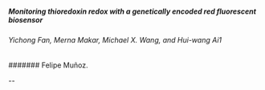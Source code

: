 ##### Monitoring thioredoxin redox with a genetically encoded red fluorescent biosensor

###### Yichong Fan, Merna Makar, Michael X. Wang, and Hui-wang Ai1


####### Felipe Muñoz.

--
